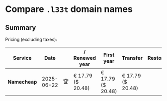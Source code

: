 # Compare `.l33t` domain names

## Summary

Pricing (excluding taxes):

| Service | Date |  | / Renewed year | First year | Transfer | Restoration |
|--|--|--|--|--|--|--|
| **Namecheap** | 2025-06-22 | 🏆 | € 17.79<br>($ 20.48) | € 17.79<br>($ 20.48) | € 17.79<br>($ 20.48) |  |
